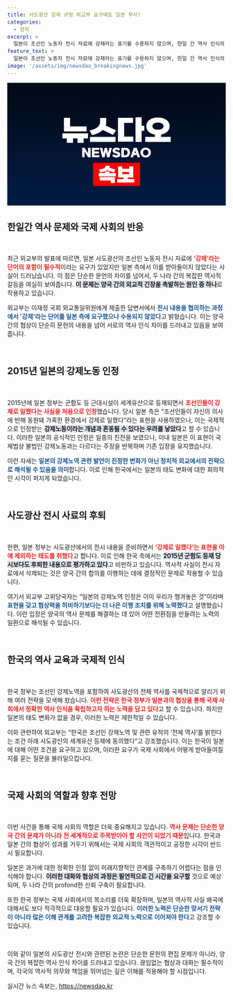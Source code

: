 ```yaml
---
title: 사도광산 강제 규정 외교부 요구에도 일본 무시!
categories:
  - 정치
excerpt: >
  일본이 조선인 노동자 전시 자료에 강제라는 표기를 수용하지 않으며, 한일 간 역사 인식의 후퇴를 촉발하고 있습니다. 외교부의 논란 속 협상 상황을 자세히 살펴봅니다!
feature_text: >
  일본이 조선인 노동자 전시 자료에 강제라는 표기를 수용하지 않으며, 한일 간 역사 인식의 후퇴를 촉발하고 있습니다. 외교부의 논란 속 협상 상황을 자세히 살펴봅니다!
image: '/assets/img/newsdao_breakingnews.jpg'
---
```


<p><img src="/assets/img/newsdao_breakingnews.jpg" alt="bookingtag 속보" /></p>

<h2 data-ke-size="size26">한일간 역사 문제와 국제 사회의 반응</h2>

<p data-ke-size="size16">&nbsp;</p>

<p>최근 외교부의 발표에 따르면, 일본 사도광산의 조선인 노동자 전시 자료에 <b><span style="color: #ee2323;">‘강제’라는 단어의 포함이 필수적</span></b>이라는 요구가 있었지만 일본 측에서 이를 받아들이지 않았다는 사실이 드러났습니다. 이 점은 단순한 문언의 차이를 넘어서, 두 나라 간의 복잡한 역사적 갈등을 여실히 보여줍니다. <b><span style="background-color: #21538527;">이 문제는 양국 간의 외교적 긴장을 촉발하는 원인 중 하나</span></b>로 작용하고 있습니다. </p>

<p>외교부는 이재정 국회 외교통일위원에게 제출한 답변서에서 <b><span style="color: #1a5490;">전시 내용을 협의하는 과정에서 '강제'라는 단어를 일본 측에 요구했으나 수용되지 않았다</span></b>고 밝혔습니다. 이는 양국 간의 협상이 단순히 문헌의 내용을 넘어 서로의 역사 인식 차이를 드러내고 있음을 보여줍니다. </p>

<p data-ke-size="size16">&nbsp;</p>

<h2 data-ke-size="size26">2015년 일본의 강제노동 인정</h2>

<p data-ke-size="size16">&nbsp;</p>

<p>2015년에 일본 정부는 군함도 등 근대시설이 세계유산으로 등재되면서 <b><span style="color: #ee2323;">조선인들이 강제로 일했다는 사실을 처음으로 인정</span></b>했습니다. 당시 일본 측은 “조선인들이 자신의 의사에 반해 동원돼 가혹한 환경에서 강제로 일했다”라는 표현을 사용하였으나, 이는 국제적으로 인정받는 <b><span style="background-color: #21538527;">강제노동이라는 개념과 혼동될 수 있다는 우려를 낳았다</span></b>고 할 수 있습니다. 이러한 일본의 공식적인 인정은 일종의 진전을 보였으나, 이내 일본은 이 표현이 국제법상 불법인 강제노동과는 다르다는 주장을 반복하며 기존 입장을 유지했습니다. </p>

<p>이런 자세는 <b><span style="color: #1a5490;">일본의 강제노역 관련 발언이 진정한 변화가 아닌 정치적 외교에서의 전략으로 해석될 수 있음을 의미</span></b>합니다. 이로 인해 한국에서는 일본의 태도 변화에 대한 회의적인 시각이 퍼지게 되었습니다.</p>

<p data-ke-size="size16">&nbsp;</p>

<h2 data-ke-size="size26">사도광산 전시 사료의 후퇴</h2>

<p data-ke-size="size16">&nbsp;</p>

<p>한편, 일본 정부는 사도광산에서의 전시 내용을 준비하면서 <b><span style="color: #ee2323;">‘강제로 일했다’는 표현을 아예 제외하는 태도를 취했다</span></b>고 합니다. 이로 인해 한국 측에서는 <b><span style="background-color: #21538527;">2015년 군함도 등재 당시보다도 후퇴한 내용으로 평가하고 있다</span></b>고 비판하고 있습니다. 역사적 사실이 전시 자료에서 삭제되는 것은 양국 간의 합의를 이행하는 데에 결정적인 문제로 작용할 수 있습니다. </p>

<p>여기서 외교부 고위당국자는 “일본의 강제노역 인정은 이미 우리가 챙겨놓은 것”이라며 <b><span style="color: #1a5490;">표현을 갖고 협상력을 허비하기보다는 더 나은 이행 조치를 위해 노력했다</span></b>고 설명했습니다. 이런 입장은 양국의 역사 문제를 해결하는 데 있어 어떤 전환점을 만들려는 노력의 일환으로 해석될 수 있습니다.</p>

<p data-ke-size="size16">&nbsp;</p>

<h2 data-ke-size="size26">한국의 역사 교육과 국제적 인식</h2>

<p data-ke-size="size16">&nbsp;</p>

<p>한국 정부는 조선인 강제노역을 포함하여 사도광산의 전체 역사를 국제적으로 알리기 위해 여러 전략을 모색해 왔습니다. <b><span style="color: #ee2323;">이런 전략은 한국 정부가 일본과의 협상을 통해 국제 사회에서 정확한 역사 인식을 확립하고자 하는 노력을 담고 있다</span></b>고 할 수 있습니다. 하지만 일본의 태도 변화가 없을 경우, 이러한 노력은 제한적일 수 있습니다. </p>

<p>이와 관련하여 외교부는 “한국은 조선인 강제노역 및 관련 유적의 ‘전체 역사’를 밝힌다는 조건 아래 사도광산의 세계유산 등재에 동의했다”고 강조했습니다. 이는 한국이 일본에 대해 어떤 조건을 요구하고 있으며, 이러한 요구가 국제 사회에서 어떻게 받아들여질지를 묻는 질문을 불러일으킵니다.</p>

<p data-ke-size="size16">&nbsp;</p>

<h2 data-ke-size="size26">국제 사회의 역할과 향후 전망</h2>

<p data-ke-size="size16">&nbsp;</p>

<p>이번 사건을 통해 국제 사회의 역할은 더욱 중요해지고 있습니다. <b><span style="color: #ee2323;">역사 문제는 단순한 양국 간의 문제가 아니라 전 세계적으로 주목받아야 할 사안이 되었기 때문</span></b>입니다. 한국과 일본 간의 협상이 성과를 거두기 위해서는 국제 사회의 객관적이고 공정한 시각이 반드시 필요합니다. </p>

<p>일본은 과거에 대한 정확한 인정 없이 미래지향적인 관계를 구축하기 어렵다는 점을 인식해야 합니다. <b><span style="background-color: #21538527;">이러한 대화와 협상의 과정은 필연적으로 긴 시간을 요구할</span></b> 것으로 예상되며, 두 나라 간의 profond한 신뢰 구축이 필요합니다. </p>

<p>또한 한국 정부는 국제 사회에서의 목소리를 더욱 확장하며, 일본의 역사적 사실 왜곡에 대해서도 보다 적극적으로 대응할 필요가 있습니다. <b><span style="color: #1a5490;">이러한 노력은 단순한 맞서기 전략이 아니라 많은 이해 관계를 고려한 복잡한 외교적 노력으로 이어져야 한다</span></b>고 강조할 수 있습니다.</p>

<p data-ke-size="size16">&nbsp;</p>

<p>이와 같이 일본의 사도광산 전시와 관련된 논란은 단순한 문헌의 편집 문제가 아니라, 양국 간의 복잡한 역사 인식 차이를 드러내고 있습니다. 끊임없는 협상과 대화는 필수적이며, 각국의 역사적 의무와 책임을 뛰어넘는 깊은 이해를 적용해야 할 시점입니다.</p>
실시간 뉴스 속보는, <a href="https://newsdao.kr" rel="dofollow">https://newsdao.kr</a>


